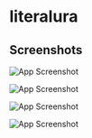
# literalura



## Screenshots

![App Screenshot](https://res.cloudinary.com/dpmlgj0rm/image/upload/v1715286422/1.png)

![App Screenshot](https://res.cloudinary.com/dpmlgj0rm/image/upload/v1715286422/2.png)

![App Screenshot](https://res.cloudinary.com/dpmlgj0rm/image/upload/v1715286422/3.png)

![App Screenshot](https://res.cloudinary.com/dpmlgj0rm/image/upload/v1715286422/4.png)

